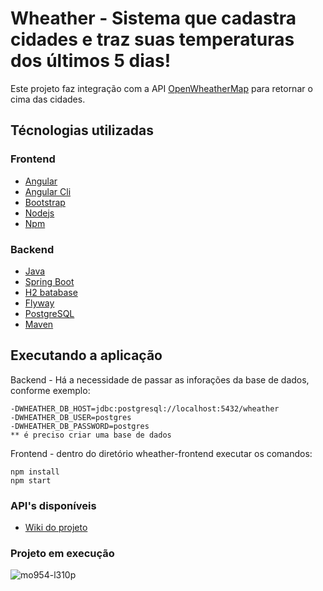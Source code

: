 
# Wheather - Sistema que cadastra cidades e traz suas temperaturas dos últimos 5 dias!
Este projeto faz integração com a API [OpenWheatherMap](https://openweathermap.org/api) para retornar o cima das cidades.

## Técnologias utilizadas

### Frontend
* [Angular](https://angular.io/)
* [Angular Cli](https://cli.angular.io/)
* [Bootstrap](https://getbootstrap.com/)
* [Nodejs](https://nodejs.org/en/)
* [Npm](https://www.npmjs.com/)

### Backend
* [Java](https://java.com/en/download/)
* [Spring Boot](https://spring.io/projects/spring-boot)
* [H2 batabase](http://www.h2database.com/html/main.html)
* [Flyway](https://flywaydb.org/)
* [PostgreSQL](https://www.postgresql.org/download/)
* [Maven](https://maven.apache.org/)

## Executando a aplicação

Backend - Há a necessidade de passar as inforações da base de dados, conforme exemplo:
```
-DWHEATHER_DB_HOST=jdbc:postgresql://localhost:5432/wheather
-DWHEATHER_DB_USER=postgres
-DWHEATHER_DB_PASSWORD=postgres
** é preciso criar uma base de dados
```
Frontend - dentro do diretório wheather-frontend executar os comandos:
```
npm install
npm start
```

### API's disponíveis
* [Wiki do projeto](https://github.com/aliniribeiroo/wheather/wiki/API's)

### Projeto em execução

![mo954-l310p](https://user-images.githubusercontent.com/10133177/48674225-ebb0f300-eb30-11e8-912a-a1c7c09f412f.gif)

